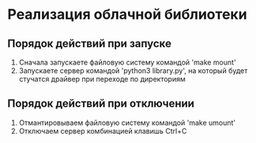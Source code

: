 # Реализация облачной библиотеки

## Порядок действий при запуске
1) Сначала запускаете файловую систему командой 'make mount'
2) Запускаете сервер командой 'python3 library.py', на который будет стучатся драйвер при переходе по директориям

## Порядок действий при отключении
1) Отмантировываем файловую систему командой 'make umount'
2) Отключаем сервер комбинацией клавишь Ctrl+C
